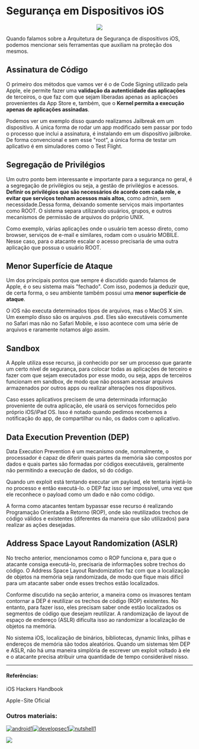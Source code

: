 # Segurança em Dispositivos iOS 

<p align="center">
	
<img align="center" src="https://cdn-images-1.medium.com/max/640/1*8IBTekrtpUvI6my1IFP1GA.gif"/>

</p>

Quando falamos sobre a Arquitetura de Segurança de dispositivos iOS, podemos mencionar seis ferramentas que auxiliam na proteção dos mesmos. 

## Assinatura de Código

O primeiro dos métodos que vamos ver é o de Code Signing utilizado pela Apple, ele permite fazer uma **validação da autenticidade das aplicações** de terceiros, o que faz com que sejam liberadas apenas as aplicações provenientes da App Store e, também, que o **Kernel permita a execução apenas de aplicações assinadas**. 

Podemos ver um exemplo disso quando realizamos Jailbreak em um dispositivo. A única forma de rodar um app modificado sem passar por todo o processo que inclui a assinatura, é instalando em um dispositivo jailbroke. De forma convencional e sem esse "root", a única forma de testar um aplicativo é em simuladores como o Test Flight. 

## Segregação de Privilégios 

Um outro ponto bem interessante e importante para a segurança no geral, é a segregação de privilégios ou seja, a gestão de privilégios e acessos. **Definir os privilégios que são necessários de acordo com cada role, e evitar que serviços tenham acessos mais altos**, como admin, sem necessidade.Dessa forma, deixando somente serviços mais importantes como ROOT.
O sistema separa utilizando usuários, grupos, e outros mecanismos de permissão de arquivos do próprio UNIX.

Como exemplo, várias aplicações onde o usuário tem acesso direto, como browser, serviços de e-mail e similares, rodam com o usuário MOBILE. 
Nesse caso, para o atacante escalar o acesso precisaria de uma outra aplicação que possua o usuário ROOT.

## Menor Superfície de Ataque

Um dos principais pontos que sempre é discutido quando falamos de Apple, é o seu sistema mais "fechado". Com isso, podemos ja deduzir que, de certa forma, o seu ambiente também possui uma **menor superfície de ataque**.

O iOS não executa determinados tipos de arquivos, mas o MacOS X sim. Um exemplo disso são os arquivos .psd. Eles são executáveis comumente no Safari mas não no Safari Mobile, e isso acontece com uma série de arquivos e raramente notamos algo assim.

## Sandbox

A Apple utiliza esse recurso, já conhecido por ser um processo que garante um certo nível de segurança, para colocar todas as aplicações de terceiro e fazer com que sejam executados por esse modo, ou seja, apps de terceiros funcionam em sandbox, de modo que não possam acessar arquivos armazenados por outros apps ou realizar alterações nos dispositivos. 

Caso esses aplicativos precisem de uma determinada informação proveniente de outra aplicação, ele usará os serviços fornecidos pelo próprio iOS/iPad OS. Isso é notado quando pedimos recebemos a notificação do app, de compartilhar ou não, os dados com o aplicativo. 

## Data Execution Prevention (DEP)

Data Execution Prevention é um mecanismo onde, normalmente, o processador é capaz de diferir quais partes da memória são compostos por dados e quais partes são formadas por códigos executáveis, geralmente não permitindo a execução de dados, só do código. 

Quando um exploit está tentando executar um payload, ele tentaria injetá-lo no processo e então executá-lo. o DEP faz isso ser impossível, uma vez que ele reconhece o payload como um dado e não como código. 

A forma como atacantes tentam bypassar esse recurso é realizando Programação Orientada a Retorno (ROP), onde são reutilizados trechos de código válidos e existentes (diferentes da maneira que são utilizados) para realizar as ações desejadas. 

## Address Space Layout Randomization (ASLR)

No trecho anterior, mencionamos como o ROP funciona e, para que o atacante consiga executá-lo, precisaria de informações sobre trechos do código. O Address Space Layout Randomization faz com que a localização de objetos na memória seja randomizada, de modo que fique mais difícil para um atacante saber onde esses trechos estão localizados. 

Conforme discutido na seção anterior, a maneira como os invasores tentam contornar a DEP é reutilizar os trechos de código (ROP) existentes. No entanto, para fazer isso, eles precisam saber onde estão localizados os segmentos de código que desejam reutilizar. A randomização de layout de espaço de endereço (ASLR) dificulta isso ao randomizar a localização de objetos na memória.

No sistema iOS, localização de binários, bibliotecas, dynamic links, pilhas e endereços de memória são todos aleatórios. Quando um sistemas têm DEP e ASLR, não há uma maneira simplória de escrever um exploit voltado à ele e o atacante precisa atribuir uma quantidade de tempo considerável nisso. 

---

#### Referências: 
iOS Hackers Handbook 

Apple - Site Oficial




### Outros materiais:  


[![android1](https://user-images.githubusercontent.com/37185061/175828137-0d7e48f0-77a0-4ef3-85ff-28f1fe722adc.png)](https://github.com/wh0isdxk/AndroidRevEngineering)[![developsec1](https://user-images.githubusercontent.com/37185061/175828232-6dda3fd1-e9ee-4ea3-b862-5f335b335695.png)](https://github.com/wh0isdxk/DesenvolvimentoSeguro)[![nutshell1](https://user-images.githubusercontent.com/37185061/175828140-4505c986-191b-4c92-9f51-0345837e2ceb.png)](https://github.com/wh0isdxk/InfosecInANutshell)





<p align="center">

<a href="https://www.buymeacoffee.com/wh0isdxk"><img src="https://img.buymeacoffee.com/button-api/?text=Buy me a coffee&emoji=&slug=wh0isdxk&button_colour=FF5F5F&font_colour=ffffff&font_family=Poppins&outline_colour=000000&coffee_colour=FFDD00"></a>

</p>
